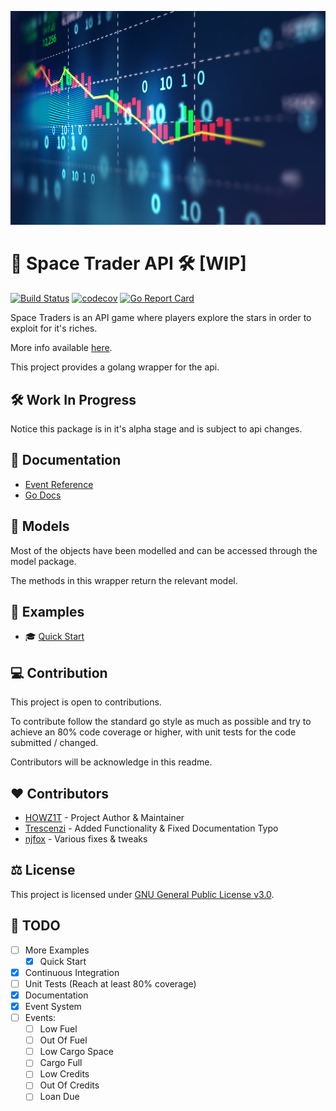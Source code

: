 ![Cover Image](assets/cover.png)
# 🚀 Space Trader API 🛠️ [WIP]
[![Build Status](https://www.travis-ci.com/HOWZ1T/space_trader.svg?branch=master)](https://www.travis-ci.com/HOWZ1T/space_trader)
[![codecov](https://codecov.io/gh/HOWZ1T/space_trader/branch/master/graph/badge.svg?token=4L7QO7TFDX)](https://codecov.io/gh/HOWZ1T/space_trader)
[![Go Report Card](https://goreportcard.com/badge/github.com/HOWZ1T/space_trader)](https://goreportcard.com/report/github.com/HOWZ1T/space_trader)

Space Traders is an API game where players explore the stars in order to exploit for it's riches.

More info available [here](https://spacetraders.io/).

This project provides a golang wrapper for the api.

## 🛠️ Work In Progress
Notice this package is in it's alpha stage and is subject to api changes.

## 🔧 Documentation
- [Event Reference](EVENTS.md)
- [Go Docs](https://pkg.go.dev/github.com/HOWZ1T/space_trader)

## 💾 Models
Most of the objects have been modelled and can be accessed through the model package.

The methods in this wrapper return the relevant model.

## 📔 Examples
- 🎓 [Quick Start](examples/QUICKSTART.md)

## 💻 Contribution
This project is open to contributions.

To contribute follow the standard go style as much as possible and try to achieve an 80% code coverage or higher, with unit tests for the code submitted / changed.

Contributors will be acknowledge in this readme.

## ❤️ Contributors
- [HOWZ1T](https://github.com/HOWZ1T/) - Project Author & Maintainer
- [Trescenzi](https://github.com/trescenzi) - Added Functionality & Fixed Documentation Typo
- [njfox](https://github.com/njfox) - Various fixes & tweaks

## ⚖️ License
This project is licensed under [GNU General Public License v3.0](LICENSE).

## 📝 TODO
- [ ] More Examples
  - [x] Quick Start
- [x] Continuous Integration
- [ ] Unit Tests (Reach at least 80% coverage)
- [x] Documentation
- [x] Event System
- [ ] Events:
  - [ ] Low Fuel
  - [ ] Out Of Fuel
  - [ ] Low Cargo Space
  - [ ] Cargo Full
  - [ ] Low Credits
  - [ ] Out Of Credits
  - [ ] Loan Due
